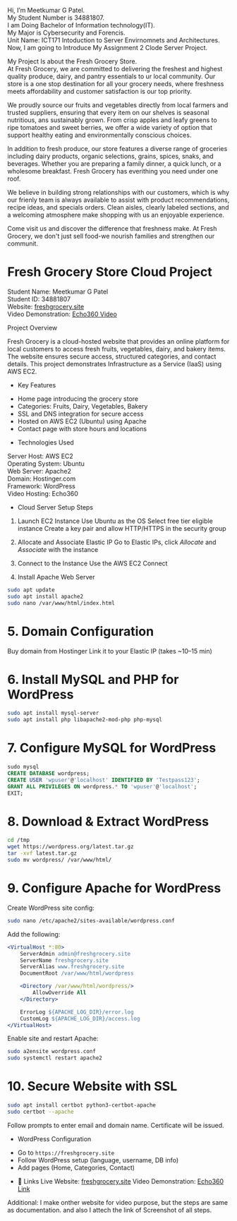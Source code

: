   Hi, I’m Meetkumar G Patel.<br>
  My Student Number is 34881807.<br> 
  I am Doing Bachelor of Information technology(IT).<br>
  My Major is Cybersecurity and Forencis.<br>
  Unit Name: ICT171 Intoduction to Server Envirnomnets and Architectures.<br> 
Now, I am going to Introduce My Assignment 2 Clode Server Project.<br>

My Project Is about the Fresh Grocery Store.<br>
At Fresh Grocery, we are committed to delivering the freshest and highest quality produce, dairy, and pantry essentials to ur local community. Our store is a one stop destination for all your grocery needs, where freshness meets affordability and customer satisfaction is our top priority.<br>

We proudly source our fruits and vegetables directly from local farmers and trusted suppliers, ensuring that every item on our shelves is seasonal nutritious, ans sustainably grown. From crisp apples and leafy greens to ripe tomatoes and sweet berries, we offer a wide variety of option that support healthy eating and environmentally conscious choices.<br>

In addition to fresh produce, our store features a diverse range of groceries including dairy products, organic selections, grains, spices, snaks, and beverages. Whether you are preparing a family dinner, a quick lunch, or a wholesome breakfast. Fresh Grocery has everithing you need under one roof.<br>

We believe in building strong relationships with our customers, which is why our frienly team is always available to assist with product recommendations, recipe ideas, and specials orders. Clean aisles, clearly labeled sections, and a welcoming atmosphere make shopping with us an enjoyable experience.<br>

Come visit us and discover the difference that freshness make. At Fresh Grocery, we don't just sell food-we nourish families and strengthen our communit.<br>


# Fresh Grocery Store Cloud Project

Student Name: Meetkumar G Patel  
Student ID: 34881807  
Website: [freshgrocery.site](https://freshgrocery.site)  
Video Demonstration: [Echo360 Video](https://echo360.net.au/media/f9d2062d-4682-430b-b7c4-ea39e257ea4e/public)  


  Project Overview

Fresh Grocery is a cloud-hosted website that provides an online platform for local customers to access fresh fruits, vegetables, dairy, and bakery items. The website ensures secure access, structured categories, and contact details. This project demonstrates Infrastructure as a Service (IaaS) using AWS EC2.


 * Key Features

- Home page introducing the grocery store
- Categories: Fruits, Dairy, Vegetables, Bakery
- SSL and DNS integration for secure access
- Hosted on AWS EC2 (Ubuntu) using Apache
- Contact page with store hours and locations


 * Technologies Used

Server Host: AWS EC2  
Operating System: Ubuntu  
 Web Server: Apache2  
Domain: Hostinger.com  
Framework: WordPress  
Video Hosting: Echo360

* Cloud Server Setup Steps

 1. Launch EC2 Instance
 Use Ubuntu as the OS
 Select free tier eligible instance
 Create a key pair and allow HTTP/HTTPS in the security group

2. Allocate and Associate Elastic IP
 Go to Elastic IPs, click *Allocate* and *Associate* with the instance

3. Connect to the Instance
Use the AWS EC2 Connect 

4. Install Apache Web Server
```bash
sudo apt update
sudo apt install apache2
sudo nano /var/www/html/index.html
```

# 5. Domain Configuration
 Buy domain from Hostinger
 Link it to your Elastic IP (takes ~10–15 min)

# 6. Install MySQL and PHP for WordPress
```bash
sudo apt install mysql-server
sudo apt install php libapache2-mod-php php-mysql
```

# 7. Configure MySQL for WordPress
```sql
sudo mysql
CREATE DATABASE wordpress;
CREATE USER 'wpuser'@'localhost' IDENTIFIED BY 'Testpass123';
GRANT ALL PRIVILEGES ON wordpress.* TO 'wpuser'@'localhost';
EXIT;
```

# 8. Download & Extract WordPress
```bash
cd /tmp
wget https://wordpress.org/latest.tar.gz
tar -xvf latest.tar.gz
sudo mv wordpress/ /var/www/html/
```

# 9. Configure Apache for WordPress
Create WordPress site config:
```bash
sudo nano /etc/apache2/sites-available/wordpress.conf
```
Add the following:
```apache
<VirtualHost *:80>
    ServerAdmin admin@freshgrocery.site
    ServerName freshgrocery.site
    ServerAlias www.freshgrocery.site
    DocumentRoot /var/www/html/wordpress

    <Directory /var/www/html/wordpress/>
        AllowOverride All
    </Directory>

    ErrorLog ${APACHE_LOG_DIR}/error.log
    CustomLog ${APACHE_LOG_DIR}/access.log 
</VirtualHost>
```
Enable site and restart Apache:
```bash
sudo a2ensite wordpress.conf
sudo systemctl restart apache2
```

# 10. Secure Website with SSL
```bash
sudo apt install certbot python3-certbot-apache
sudo certbot --apache
```

Follow prompts to enter email and domain name. Certificate will be issued.


* WordPress Configuration

- Go to `https://freshgrocery.site`
- Follow WordPress setup (language, username, DB info)
- Add pages (Home, Categories, Contact)


* 🔗 Links
Live Website: [freshgrocery.site](http://freshgrocery.site)
Video Demonstration: [Echo360 Link](https://echo360.net.au/media/f9d2062d-4682-430b-b7c4-ea39e257ea4e/public)

Additional: I make onther website for video purpose, but the steps are same as documentation. and also I attech the link of Screenshot of all steps. 
